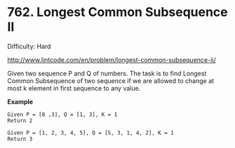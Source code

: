 # 762. Longest Common Subsequence II

Difficulty: Hard

http://www.lintcode.com/en/problem/longest-common-subsequence-ii/

Given two sequence P and Q of numbers. The task is to find Longest Common Subsequence of two sequence if we are allowed to change at most k element in first sequence to any value.

**Example**  
```
Given P = [8 ,3], Q = [1, 3], K = 1
Return 2

Given P = [1, 2, 3, 4, 5], Q = [5, 3, 1, 4, 2], K = 1
Return 3
```
